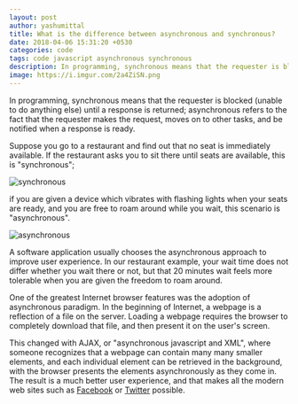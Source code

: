 ```yaml
---
layout: post
author: yashumittal
title: What is the difference between asynchronous and synchronous?
date: 2018-04-06 15:31:20 +0530
categories: code
tags: code javascript asynchronous synchronous
description: In programming, synchronous means that the requester is blocked (unable to do anything else) until a response is returned
image: https://i.imgur.com/2a4ZiSN.png
---
```


In programming, synchronous means that the requester is blocked (unable to do anything else) until a response is returned; asynchronous refers to the fact that the requester makes the request, moves on to other tasks, and be notified when a response is ready.

Suppose you go to a restaurant and find out that no seat is immediately available. If the restaurant asks you to sit there until seats are available, this is "synchronous";

![synchronous](https://i.imgur.com/OJq4fWK.gif)

if you are given a device which vibrates with flashing lights when your seats are ready, and you are free to roam around while you wait, this scenario is "asynchronous".

![asynchronous](https://i.imgur.com/ntejuMZ.gif)

A software application usually chooses the asynchronous approach to improve user experience. In our restaurant example, your wait time does not differ whether you wait there or not, but that 20 minutes wait feels more tolerable when you are given the freedom to roam around.

One of the greatest Internet browser features was the adoption of asynchronous paradigm. In the beginning of Internet, a webpage is a reflection of a file on the server. Loading a webpage requires the browser to completely download that file, and then present it on the user's screen.

This changed with AJAX, or "asynchronous javascript and XML", where someone recognizes that a webpage can contain many many smaller elements, and each individual element can be retrieved in the background, with the browser presents the elements asynchronously as they come in. The result is a much better user experience, and that makes all the modern web sites such as [Facebook](https://www.facebook.com/codecarrotinc) or [Twitter](https://www.twitter.com/codecarrotnet) possible.
